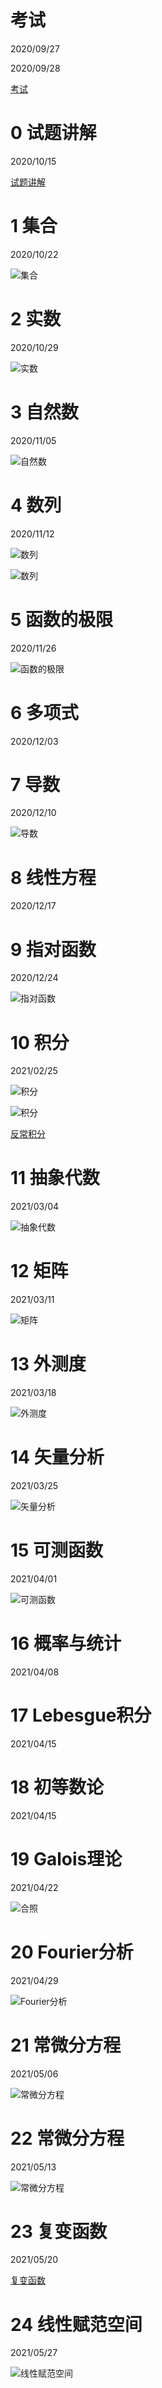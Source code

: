 # 考试

2020/09/27

2020/09/28

[考试](https://cdn.jsdelivr.net/gh/UlyssesZh/rdc_math_club_2020@master/quiz_math_club.pdf)

# 0 试题讲解

2020/10/15

[试题讲解](https://cdn.jsdelivr.net/gh/UlyssesZh/rdc_math_club_2020@master/quiz_math_club_ans.pdf)

# 1 集合

2020/10/22

![集合](https://cdn.jsdelivr.net/gh/UlyssesZh/rdc_math_club_2020@master/sets.svg)

# 2 实数

2020/10/29

![实数](https://cdn.jsdelivr.net/gh/UlyssesZh/rdc_math_club_2020@master/real_numbers.svg)

# 3 自然数

2020/11/05

![自然数](https://cdn.jsdelivr.net/gh/UlyssesZh/rdc_math_club_2020@master/natural_numbers.svg)

# 4 数列

2020/11/12

![数列](https://cdn.jsdelivr.net/gh/UlyssesZh/rdc_math_club_2020@master/sequences_1.svg)

![数列](https://cdn.jsdelivr.net/gh/UlyssesZh/rdc_math_club_2020@master/sequences_2.svg)

# 5 函数的极限

2020/11/26

![函数的极限](https://cdn.jsdelivr.net/gh/UlyssesZh/rdc_math_club_2020@master/functions_limits.svg)

# 6 多项式

2020/12/03

# 7 导数

2020/12/10

![导数](https://cdn.jsdelivr.net/gh/UlyssesZh/rdc_math_club_2020@master/derivatives.svg)

# 8 线性方程

2020/12/17

# 9 指对函数

2020/12/24

![指对函数](https://cdn.jsdelivr.net/gh/UlyssesZh/rdc_math_club_2020@master/exp_and_log.svg)

# 10 积分

2021/02/25

![积分](https://cdn.jsdelivr.net/gh/UlyssesZh/rdc_math_club_2020@master/integrals_1.svg)

![积分](https://cdn.jsdelivr.net/gh/UlyssesZh/rdc_math_club_2020@master/integrals_2.svg)

[反常积分](https://www.bilibili.com/video/BV1St4y1U7jn?p=3&t=89m36s)

# 11 抽象代数

2021/03/04

![抽象代数](https://cdn.jsdelivr.net/gh/UlyssesZh/rdc_math_club_2020@master/abstract_algebra.svg)

# 12 矩阵

2021/03/11

![矩阵](https://cdn.jsdelivr.net/gh/UlyssesZh/rdc_math_club_2020@master/matrices.svg)

# 13 外测度

2021/03/18

![外测度](https://cdn.jsdelivr.net/gh/UlyssesZh/rdc_math_club_2020@master/outer_measure.svg)

# 14 矢量分析

2021/03/25

![矢量分析](https://cdn.jsdelivr.net/gh/UlyssesZh/rdc_math_club_2020@master/vector_analysis.svg)

# 15 可测函数

2021/04/01

![可测函数](https://cdn.jsdelivr.net/gh/UlyssesZh/rdc_math_club_2020@master/measurable_functions.svg)

# 16 概率与统计

2021/04/08

# 17 Lebesgue积分

2021/04/15

# 18 初等数论

2021/04/15

# 19 Galois理论

2021/04/22

![合照](https://cdn.jsdelivr.net/gh/UlyssesZh/rdc_math_club_2020@master/group_photo.jpg)

# 20 Fourier分析

2021/04/29

![Fourier分析](https://cdn.jsdelivr.net/gh/UlyssesZh/rdc_math_club_2020@master/fourier_analysis.svg)

# 21 常微分方程

2021/05/06

![常微分方程](https://cdn.jsdelivr.net/gh/UlyssesZh/rdc_math_club_2020@master/ode.jpeg)

# 22 常微分方程

2021/05/13

![常微分方程](https://cdn.jsdelivr.net/gh/UlyssesZh/rdc_math_club_2020@master/ode_2.svg)

# 23 复变函数

2021/05/20

[复变函数](https://cdn.jsdelivr.net/gh/UlyssesZh/rdc_math_club_2020@master/complex.pdf)

# 24 线性赋范空间

2021/05/27

![线性赋范空间](https://cdn.jsdelivr.net/gh/UlyssesZh/rdc_math_club_2020@master/normed_space.svg)
